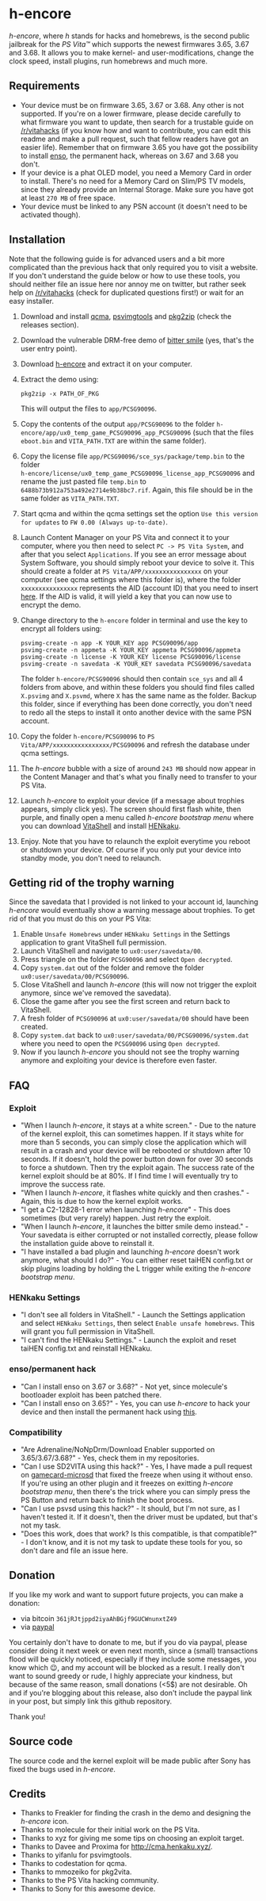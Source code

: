 # h-encore

*h-encore*, where *h* stands for hacks and homebrews, is the second public jailbreak for the *PS Vita™* which supports the newest firmwares 3.65, 3.67 and 3.68. It allows you to make kernel- and user-modifications, change the clock speed, install plugins, run homebrews and much more.

## Requirements

- Your device must be on firmware 3.65, 3.67 or 3.68. Any other is not supported. If you're on a lower firmware, please decide carefully to what firmware you want to update, then search for a trustable guide on [/r/vitahacks](https://www.reddit.com/r/vitahacks/) (if you know how and want to contribute, you can edit this readme and make a pull request, such that fellow readers have got an easier life).
  Remember that on firmware 3.65 you have got the possibility to install [enso](https://github.com/TheOfficialFloW/enso/releases), the permanent hack, whereas on 3.67 and 3.68 you don't.
- If your device is a phat OLED model, you need a Memory Card in order to install. There's no need for a Memory Card on Slim/PS TV models, since they already provide an Internal Storage. Make sure you have got at least `270 MB` of free space.
- Your device must be linked to any PSN account (it doesn't need to be activated though).

## Installation

Note that the following guide is for advanced users and a bit more complicated than the previous hack that only required you to visit a website. If you don't understand the guide below or how to use these tools, you should neither file an issue here nor annoy me on twitter, but rather seek help on [/r/vitahacks](https://www.reddit.com/r/vitahacks/) (check for duplicated questions first!) or wait for an easy installer.

1. Download and install [qcma](https://codestation.github.io/qcma/), [psvimgtools](https://github.com/yifanlu/psvimgtools) and [pkg2zip](https://github.com/mmozeiko/pkg2zip) (check the releases section).
2. Download the vulnerable DRM-free demo of [bitter smile](http://ares.dl.playstation.net/cdn/JP0741/PCSG90096_00/xGMrXOkORxWRyqzLMihZPqsXAbAXLzvAdJFqtPJLAZTgOcqJobxQAhLNbgiFydVlcmVOrpZKklOYxizQCRpiLfjeROuWivGXfwgkq.pkg) (yes, that's the user entry point).
3. Download [h-encore](https://github.com/TheOfficialFloW/h-encore/releases/download/v1.0/h-encore.zip) and extract it on your computer.
4. Extract the demo using:
   ```
   pkg2zip -x PATH_OF_PKG
   ```
   
   This will output the files to `app/PCSG90096`.
5. Copy the contents of the output `app/PCSG90096` to the folder `h-encore/app/ux0_temp_game_PCSG90096_app_PCSG90096` (such that the files `eboot.bin` and `VITA_PATH.TXT` are within the same folder).
6. Copy the license file `app/PCSG90096/sce_sys/package/temp.bin` to the folder  
   `h-encore/license/ux0_temp_game_PCSG90096_license_app_PCSG90096` and rename the just pasted file `temp.bin` to ` 6488b73b912a753a492e2714e9b38bc7.rif`. Again, this file should be in the same folder as `VITA_PATH.TXT`.
7. Start qcma and within the qcma settings set the option `Use this version for updates` to `FW 0.00 (Always up-to-date)`.
8. Launch Content Manager on your PS Vita and connect it to your computer, where you then need to select `PC -> PS Vita System`, and after that you select `Applications`. If you see an error message about System Software, you should simply reboot your device to solve it.
   This should create a folder at `PS Vita/APP/xxxxxxxxxxxxxxxx` on your computer (see qcma settings where this folder is), where the folder `xxxxxxxxxxxxxxxx` represents the AID (account ID) that you need to insert [here](http://cma.henkaku.xyz/). If the AID is valid, it will yield a key that you can now use to encrypt the demo.
9. Change directory to the `h-encore` folder in terminal and use the key to encrypt all folders using:
   ```
   psvimg-create -n app -K YOUR_KEY app PCSG90096/app
   psvimg-create -n appmeta -K YOUR_KEY appmeta PCSG90096/appmeta
   psvimg-create -n license -K YOUR_KEY license PCSG90096/license
   psvimg-create -n savedata -K YOUR_KEY savedata PCSG90096/savedata
   ```

    The folder `h-encore/PCSG90096` should then contain `sce_sys` and all 4 folders from above, and within these folders you should find files called `X.psvimg` and `X.psvmd`, where `X` has the same name as the folder. Backup this folder, since if everything has been done correctly, you don't need to redo all the steps to install it onto another device with the same PSN account.
10. Copy the folder `h-encore/PCSG90096` to `PS Vita/APP/xxxxxxxxxxxxxxxx/PCSG90096` and refresh the database under qcma settings.
11. The *h-encore* bubble with a size of around `243 MB` should now appear in the Content Manager and that's what you finally need to transfer to your PS Vita.
12. Launch *h-encore* to exploit your device (if a message about trophies appears, simply click yes).
    The screen should first flash white, then purple, and finally open a menu called *h-encore bootstrap menu* where you can download [VitaShell](https://github.com/TheOfficialFloW/VitaShell) and install [HENkaku](https://github.com/henkaku).
13. Enjoy. Note that you have to relaunch the exploit everytime you reboot or shutdown your device. Of course if you only put your device into standby mode, you don't need to relaunch.

## Getting rid of the trophy warning

Since the savedata that I provided is not linked to your account id, launching *h-encore* would eventually show a warning message about trophies. To get rid of that you must do this on your PS Vita:

1. Enable `Unsafe Homebrews` under `HENkaku Settings` in the Settings application to grant VitaShell full permission.
2. Launch VitaShell and navigate to `ux0:user/savedata/00`.
3. Press triangle on the folder `PCSG90096` and select `Open decrypted`.
4. Copy `system.dat` out of the folder and remove the folder `ux0:user/savedata/00/PCSG90096`.
5. Close VitaShell and launch *h-encore* (this will now not trigger the exploit anymore, since we've removed the savedata).
6. Close the game after you see the first screen and return back to VitaShell.
7. A fresh folder of `PCSG90096` at `ux0:user/savedata/00` should have been created.
8. Copy `system.dat` back to `ux0:user/savedata/00/PCSG90096/system.dat` where you need to open the `PCSG90096` using `Open decrypted`.
9. Now if you launch *h-encore* you should not see the trophy warning anymore and exploiting your device is therefore even faster.

## FAQ

### Exploit

- "When I launch *h-encore*, it stays at a white screen." - Due to the nature of the kernel exploit, this can sometimes happen. If it stays white for more than 5 seconds, you can simply close the application which will result in a crash and your device will be rebooted or shutdown after 10 seconds. If it doesn't, hold the power button down for over 30 seconds to force a shutdown. Then try the exploit again. The success rate of the kernel exploit should be at 80%. If I find time I will eventually try to improve the success rate.
- "When I launch *h-encore*, it flashes white quickly and then crashes." - Again, this is due to how the kernel exploit works.
- "I get a C2-12828-1 error when launching *h-encore*" - This does sometimes (but very rarely) happen. Just retry the exploit.
- "When I launch *h-encore*, it launches the bitter smile demo instead." - Your savedata is either corrupted or not installed correctly, please follow the installation guide above to reinstall it.
- "I have installed a bad plugin and launching *h-encore* doesn't work anymore, what should I do?" - You can either reset taiHEN config.txt or skip plugins loading by holding the L trigger while exiting the *h-encore bootstrap menu*.

### HENkaku Settings

- "I don't see all folders in VitaShell." - Launch the Settings application and select `HENkaku Settings`, then select `Enable unsafe homebrews`. This will grant you full permission in VitaShell.
- "I can't find the HENkaku Settings." - Launch the exploit and reset taiHEN config.txt and reinstall HENkaku.

### enso/permanent hack

- "Can I install enso on 3.67 or 3.68?" - Not yet, since molecule's bootloader exploit has been patched there.
- "Can I install enso on 3.65?" - Yes, you can use *h-encore* to hack your device and then install the permanent hack using [this](https://github.com/TheOfficialFloW/enso/releases).

### Compatibility

- "Are Adrenaline/NoNpDrm/Download Enabler supported on 3.65/3.67/3.68?" - Yes, check them in my repositories.
- "Can I use SD2VITA using this hack?" - Yes, I have made a pull request on [gamecard-microsd](https://github.com/xyzz/gamecard-microsd) that fixed the freeze when using it without enso. If you're using an other plugin and it freezes on exitting *h-encore bootstrap menu*, then there's the trick where you can simply press the PS Button and return back to finish the boot process.
- "Can I use psvsd using this hack?" - It should, but I'm not sure, as I haven't tested it. If it doesn't, then the driver must be updated, but that's not my task.
- "Does this work, does that work? Is this compatible, is that compatible?" - I don't know, and it is not my task to update these tools for you, so don't dare and file an issue here.

## Donation

If you like my work and want to support future projects, you can make a donation:

- via bitcoin `361jRJtjppd2iyaAhBGjf9GUCWnunxtZ49`
- via [paypal](https://www.paypal.me/flowsupport/20)

You certainly don't have to donate to me, but if you do via paypal, please consider doing it next week or even next month, since a (small) transactions flood will be quickly noticed, especially if they include some messages, you know which 😉, and my account will be blocked as a result. I really don't want to sound greedy or rude, I highly appreciate your kindness, but because of the same reason, small donations (<5$) are not desirable. Oh and if you're blogging about this release, also don't include the paypal link in your post, but simply link this github repository.

Thank you!

## Source code

The source code and the kernel exploit will be made public after Sony has fixed the bugs used in *h-encore*.

## Credits

- Thanks to Freakler for finding the crash in the demo and designing the *h-encore* icon.
- Thanks to molecule for their initial work on the PS Vita.
- Thanks to xyz for giving me some tips on choosing an exploit target.
- Thanks to Davee and Proxima for http://cma.henkaku.xyz/.
- Thanks to yifanlu for psvimgtools.
- Thanks to codestation for qcma.
- Thanks to mmozeiko for pkg2vita.
- Thanks to the PS Vita hacking community.
- Thanks to Sony for this awesome device.
